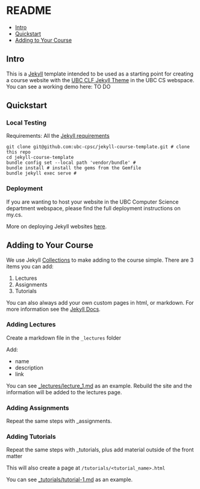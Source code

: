 # README

- [Intro](#intro)
- [Quickstart](#quickstart)
- [Adding to Your Course](#adding-to-your-course)

## Intro

This is a [Jekyll](https://jekyllrb.com/) template intended to be used as a starting point for creating a course website with the [UBC CLF Jekyll Theme](https://github.com/ubc-cpsc/jekyll-clf-theme) in the UBC CS webspace. You can see a working demo here: TO DO

## Quickstart

### Local Testing

Requirements: All the [Jekyll requirements](https://jekyllrb.com/docs/installation/#requirements)

```
git clone git@github.com:ubc-cpsc/jekyll-course-template.git # clone this repo
cd jekyll-course-template
bundle config set --local path 'vendor/bundle' #
bundle install # install the gems from the Gemfile
bundle jekyll exec serve # 
```

### Deployment

If you are wanting to host your website in the UBC Computer Science department webspace, please find the full deployment instructions on my.cs.

More on deploying Jekyll websites [here](https://jekyllrb.com/docs/deployment/). 

## Adding to Your Course

We use Jekyll [Collections](https://jekyllrb.com/docs/collections/) to make adding to the course simple.
There are 3 items you can add:
1) Lectures
2) Assignments
3) Tutorials

You can also always add your own custom pages in html, or markdown. For more information see the [Jekyll Docs](https://jekyllrb.com/docs/step-by-step/).

### Adding Lectures

Create a markdown file in the `_lectures` folder

Add:
- name
- description
- link

You can see [_lectures/lecture_1.md](_lectures/lecture_1.md?plain=1) as an example. Rebuild the site and the information will be added to the lectures page.

### Adding Assignments

Repeat the same steps with _assignments.

### Adding Tutorials

Repeat the same steps with _tutorials, plus add material outside of the front matter

This will also create a page at `/tutorials/<tutorial_name>.html`

You can see [_tutorials/tutorial-1.md](_tutorials/tutorial-1.md?plain=1) as an example.
